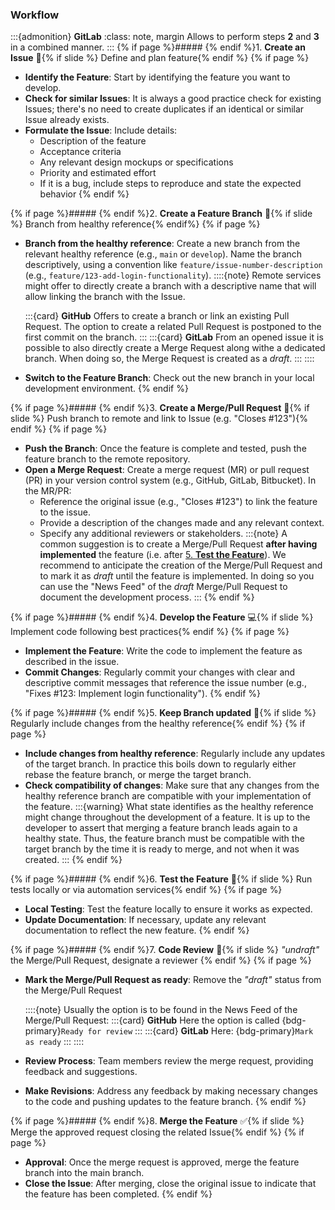 ### Workflow

:::{admonition} <i class="fab fa-gitlab"></i> **GitLab**
:class: note, margin
Allows to perform steps **2** and **3** in a combined manner.
:::
{% if page %}##### {% endif %}1. **Create an Issue** 📝{% if slide %} Define and plan feature{% endif %}
{% if page %}
- **Identify the Feature**: Start by identifying the feature you want to develop.
- **Check for similar Issues**: It is always a good practice check for existing Issues; there's no need to create duplicates if an identical or similar Issue already exists.
- **Formulate the Issue**: Include details:
  - Description of the feature
  - Acceptance criteria
  - Any relevant design mockups or specifications
  - Priority and estimated effort
  - If it is a bug, include steps to reproduce and state the expected behavior
{% endif %}

{% if page %}##### {% endif %}2. **Create a Feature Branch** 🌿{% if slide %} Branch from healthy reference{% endif%}
{% if page %}
- **Branch from the healthy reference**: Create a new branch from the relevant healthy reference (e.g., `main` or `develop`).
  Name the branch descriptively, using a convention like `feature/issue-number-description` (e.g., `feature/123-add-login-functionality`).
  ::::{note}
  Remote services might offer to directly create a branch with a descriptive name that will allow linking the branch with the Issue.

  :::{card} <i class="fab fa-github"></i> **GitHub**
  Offers to create a branch or link an existing Pull Request.
  The option to create a related Pull Request is postponed to the first commit on the branch.
  :::
  :::{card} <i class="fab fa-gitlab"></i> **GitLab**
  From an opened issue it is possible to also directly create a Merge Request along withe a dedicated branch.
  When doing so, the Merge Request is created as a _draft_.
  :::
  ::::
- **Switch to the Feature Branch**: Check out the new branch in your local development environment.
{% endif %}

{% if page %}##### {% endif %}3. **Create a Merge/Pull Request** 🔄{% if slide %} Push branch to remote and link to Issue (e.g. "Closes #123"){% endif %}
{% if page %}
- **Push the Branch**: Once the feature is complete and tested, push the feature branch to the remote repository.
- **Open a Merge Request**: Create a merge request (MR) or pull request (PR) in your version control system (e.g., GitHub, GitLab, Bitbucket). In the MR/PR:
  - Reference the original issue (e.g., "Closes #123") to link the feature to the issue.
  - Provide a description of the changes made and any relevant context.
  - Specify any additional reviewers or stakeholders.
  :::{note}
  A common suggestion is to create a Merge/Pull Request **after having implemented** the feature (i.e. after [5. **Test the Feature**](#test-the-feature)).
  We recommend to anticipate the creation of the Merge/Pull Request and to mark it as _draft_ until the feature is implemented. In doing so you can use the "News Feed" of the _draft_ Merge/Pull Request to document the development process.
  :::
{% endif %}

{% if page %}##### {% endif %}4. **Develop the Feature** 💻{% if slide %} Implement code following best practices{% endif %}
{% if page %}
- **Implement the Feature**: Write the code to implement the feature as described in the issue.
- **Commit Changes**: Regularly commit your changes with clear and descriptive commit messages that reference the issue number (e.g., "Fixes #123: Implement login functionality").
{% endif %}

{% if page %}##### {% endif %}5. **Keep Branch updated** 🔄{% if slide %} Regularly include changes from the healthy reference{% endif %}
{% if page %}
- **Include changes from healthy reference**: Regularly include any updates of the target branch.
  In practice this boils down to regularly either rebase the feature branch, or merge the target branch.
- **Check compatibility of changes**: Make sure that any changes from the healthy reference branch are compatible with your implementation of the feature.
  :::{warning}
  What state identifies as the healthy reference might change throughout the development of a feature.
  It is up to the developer to assert that merging a feature branch leads again to a healthy state.
  Thus, the feature branch must be compatible with the target branch by the time it is ready to merge, and not when it was created.
  :::
{% endif %}

{% if page %}##### {% endif %}6. **Test the Feature** 🧪{% if slide %} Run tests locally or via automation services{% endif %}
{% if page %}
- **Local Testing**: Test the feature locally to ensure it works as expected.
- **Update Documentation**: If necessary, update any relevant documentation to reflect the new feature.
{% endif %}

{% if page %}##### {% endif %}7. **Code Review** 👥{% if slide %} _"undraft"_ the Merge/Pull Request, designate a reviewer
{% endif %}
{% if page %}
- **Mark the Merge/Pull Request as ready**: Remove the _"draft"_ status from the Merge/Pull Request

  ::::{note}
  Usually the option is to be found in the News Feed of the Merge/Pull Request:
  :::{card} <i class="fab fa-github"></i> **GitHub**
  Here the option is called {bdg-primary}`Ready for review`
  :::
  :::{card} <i class="fab fa-gitlab"></i> **GitLab**
  Here: {bdg-primary}`Mark as ready`
  :::
  ::::
- **Review Process**: Team members review the merge request, providing feedback and suggestions.
- **Make Revisions**: Address any feedback by making necessary changes to the code and pushing updates to the feature branch.
{% endif %}

{% if page %}##### {% endif %}8. **Merge the Feature** ✅{% if slide %} Merge the approved request closing the related Issue{% endif %}
{% if page %}
- **Approval**: Once the merge request is approved, merge the feature branch into the main branch.
- **Close the Issue**: After merging, close the original issue to indicate that the feature has been completed.
{% endif %}
